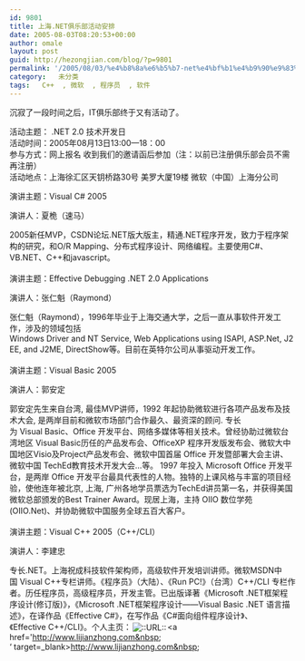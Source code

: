 ```yaml
---
id: 9801
title: 上海.NET俱乐部活动安排
date: 2005-08-03T08:20:53+00:00
author: omale
layout: post
guid: http://hezongjian.com/blog/?p=9801
permalink: '/2005/08/03/%e4%b8%8a%e6%b5%b7-net%e4%bf%b1%e4%b9%90%e9%83%a8%e6%b4%bb%e5%8a%a8%e5%ae%89%e6%8e%92-2/'
category:   未分类
tags:   C++  , 微软  , 程序员  , 软件
---
```

沉寂了一段时间之后，IT俱乐部终于又有活动了。

活动主题：&nbsp;.NET&nbsp;2.0&nbsp;技术开发日&nbsp;  
活动时间：2005年08月13日13:00—18：00&nbsp;  
参与方式：网上报名&nbsp;收到我们的邀请函后参加（注：以前已注册俱乐部会员不需再注册）&nbsp;  
活动地点：上海徐汇区天钥桥路30号&nbsp;美罗大厦19楼&nbsp;微软（中国）上海分公司&nbsp;

演讲主题：Visual&nbsp;C#&nbsp;2005

演讲人：夏桅（速马）

2005新任MVP，CSDN论坛.NET版大版主，精通.NET程序开发，致力于程序架构的研究，和O/R&nbsp;Mapping、分布式程序设计、网络编程。主要使用C#、VB.NET、C++和javascript。&nbsp;&nbsp;&nbsp;&nbsp;  
&nbsp;&nbsp;&nbsp;  
演讲主题：Effective&nbsp;Debugging&nbsp;.NET&nbsp;2.0&nbsp;Applications

演讲人：张仁魁（Raymond）

张仁魁（Raymond），1996年毕业于上海交通大学，之后一直从事软件开发工作，涉及的领域包括Windows&nbsp;Driver&nbsp;and&nbsp;NT&nbsp;Service,&nbsp;Web&nbsp;Applications&nbsp;using&nbsp;ISAPI,&nbsp;ASP.Net,&nbsp;J2EE,&nbsp;and&nbsp;J2ME,&nbsp;DirectShow等。目前在英特尔公司从事驱动开发工作。&nbsp;&nbsp;&nbsp;&nbsp;  
&nbsp;&nbsp;&nbsp;  
演讲主题：Visual&nbsp;Basic&nbsp;2005

演讲人：郭安定

郭安定先生来自台湾,&nbsp;最佳MVP讲师，1992&nbsp;年起协助微软进行各项产品发布及技术大会,&nbsp;是两岸目前和微软市场部门合作最久、最资深的顾问.&nbsp;专长为&nbsp;Visual&nbsp;Basic、Office&nbsp;开发平台、网络多媒体等相关技术。曾经协助过微软台湾地区&nbsp;Visual&nbsp;Basic历任的产品发布会、OfficeXP&nbsp;程序开发版发布会、微软大中国地区Visio及Project产品发布会、微软中国首届&nbsp;Office&nbsp;开发暨部署大会主讲、微软中国&nbsp;TechEd教育技术开发大会…等。&nbsp;1997&nbsp;年投入&nbsp;Microsoft&nbsp;Office&nbsp;开发平台，是两岸&nbsp;Office&nbsp;开发平台最具代表性的人物。独特的上课风格与丰富的项目经验，使他连年被北京,&nbsp;上海,&nbsp;广州各地学员票选为TechEd讲员第一名，并获得美国微软总部颁发的Best&nbsp;Trainer&nbsp;Award。现居上海，主持&nbsp;OIIO&nbsp;数位学苑(OIIO.Net)、并协助微软中国服务全球五百大客户。&nbsp;&nbsp;&nbsp;&nbsp;  
&nbsp;&nbsp;&nbsp;  
演讲主题：Visual&nbsp;C++&nbsp;2005（C++/CLI）

演讲人：李建忠

专长.NET。上海祝成科技软件架构师，高级软件开发培训讲师。微软MSDN中国&nbsp;Visual&nbsp;C++专栏讲师。《程序员》（大陆）、《Run&nbsp;PC!》（台湾）C++/CLI&nbsp;专栏作者。历任程序员，高级程序员，开发主管。已出版译著《Microsoft&nbsp;.NET框架程序设计(修订版)》，《Microsoft&nbsp;.NET框架程序设计——Visual&nbsp;Basic&nbsp;.NET&nbsp;语言描述》，在译作品《Effective&nbsp;C#》，在写作品《C#面向组件程序设计》、《Effective&nbsp;C++/CLI》。个人主页：<img src=http://style.blogcn.com/blogcnpage/style/images/images/aurl.gif align=absbottom hspace=2 alt='::URL::' border=0><a href='http://www.lijianzhong.com&nbsp;&nbsp;  
&#8216; target=_blank>http://www.lijianzhong.com&nbsp;&nbsp;  
</a>